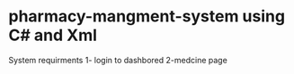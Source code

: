 # pharmacy-mangment-system using C# and Xml  
System requirments 
1- login to dashbored
2-medcine page 
